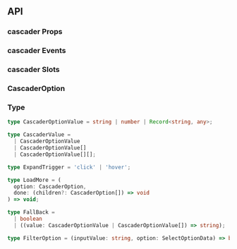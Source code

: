 ## API

### cascader Props

<field-table :data="cascaderProps"/>

### cascader Events

<field-table :data="cascaderEvents" type="emits"/>

### cascader Slots

<field-table :data="cascaderSlots" type="slots"/>

### CascaderOption

<field-table :data="cascaderOption"/>

### Type

```typescript
type CascaderOptionValue = string | number | Record<string, any>;

type CascaderValue =
  | CascaderOptionValue
  | CascaderOptionValue[]
  | CascaderOptionValue[][];

type ExpandTrigger = 'click' | 'hover';

type LoadMore = (
  option: CascaderOption,
  done: (children?: CascaderOption[]) => void
) => void;

type FallBack =
  | boolean
  | ((value: CascaderOptionValue | CascaderOptionValue[]) => string);

type FilterOption = (inputValue: string, option: SelectOptionData) => boolean;
```

<script setup>
import { ref } from 'vue';

const cascaderProps = ref([
  {
    name: 'path-mode',
    desc: '绑定值是否为路径',
    type: 'boolean',
    value: 'false',
  },
  {
    name: 'multiple',
    desc: '是否为多选状态（多选模式默认开启搜索）',
    type: 'boolean',
    value: 'false',
  },
  {
    name: 'model-value (v-model)',
    desc: '绑定值',
    type: 'CascaderValue',
    value: '-',
  },
  {
    name: 'default-value',
    desc: '默认值（非受控状态）',
    type: 'CascaderValue',
    value: "'' | undefined | []",
  },
  {
    name: 'options',
    desc: '级联选择器的选项',
    type: 'CascaderOption[]',
    value: '[]',
  },
  {
    name: 'disabled',
    desc: '是否禁用',
    type: 'boolean',
    value: 'false',
  },
  {
    name: 'error',
    desc: '是否为错误状态',
    type: 'boolean',
    value: 'false',
  },
  {
    name: 'size',
    desc: '选择框的大小',
    type: "Size",
    value: "'medium'",
    href:"/components/button"
  },
  {
    name: 'allow-search',
    desc: '是否允许搜索',
    type: 'boolean',
    value: 'false',
  },
  {
    name: 'allow-clear',
    desc: '是否允许清除',
    type: 'boolean',
    value: 'false',
  },
  {
    name: 'input-value (v-model)',
    desc: '输入框的值',
    type: 'string',
    value: '-',
  },
  {
    name: 'default-input-value',
    desc: '输入框的默认值（非受控状态）',
    type: 'string',
    value: "''",
  },
  {
    name: 'popup-visible (v-model)',
    desc: '是否显示下拉框',
    type: 'boolean',
    value: '-',
  },
  {
    name: 'default-popup-visible',
    desc: '是否默认显示下拉框（非受控状态）',
    type: 'boolean',
    value: 'false',
  },
  {
    name: 'expand-trigger',
    desc: '展开下一级的触发方式',
    type: "ExpandTrigger",
    value: "'click'",
  },
  {
    name: 'placeholder',
    desc: '占位符',
    type: 'string',
    value: '-',
  },
  {
    name: 'filter-option',
    desc: '自定义选项过滤方法',
    type: 'FilterOption',
    value: '-',
  },
  {
    name: 'max-tag-count',
    desc: '多选模式下，最多显示的标签数量。0 表示不限制',
    type: 'number',
    value: '0',
  },
  {
    name: 'format-label',
    desc: '格式化展示内容',
    type: '(options: CascaderOption[]) => string',
    value: '-',
  },
  {
    name: 'trigger-props',
    desc: '下拉菜单的触发器属性',
    type: 'TriggerProps',
    value: '-',
    href: '/components/trigger'
  },
  {
    name: 'load-more',
    desc: '数据懒加载函数，传入时开启懒加载功能',
    type: 'LoadMore',
    value: '-',
  },
  {
    name: 'loading',
    desc: '是否为加载中状态',
    type: 'boolean',
    value: 'false',
  },
  {
    name: 'search-option-only-label',
    desc: '搜索下拉菜单中的选项是否仅展示标签',
    type: 'boolean',
    value: 'false',
  },
  {
    name: 'search-delay',
    desc: '触发搜索事件的延迟时间',
    type: 'number',
    value: '500',
  },
  {
    name: 'field-names',
    desc: '自定义 CascaderOption 中的字段',
    type: 'CascaderFieldNames',
    value: '-',
  },
  {
    name: 'value-key',
    desc: '用于确定选项键值的属性名',
    type: 'string',
    value: "'value'",
  },
  {
    name: 'fallback',
    desc: '自定义不存在选项的值的展示',
    type: 'Fallback',
    value: 'true',
  },
  {
    name: 'expand-child',
    desc: '是否展开子菜单',
    type: 'boolean',
    value: 'false',
  },
  {
    name: 'tag-nowrap',
    desc: '标签内容不换行',
    type: 'boolean',
    value: 'false',
  },
]);

const cascaderEvents = ref([
  {
    name: 'change',
    desc: '选中值改变时触发',
    type: {
      value: 'CascaderValue'
    },
    value: '-',
  },
  {
    name: 'input-value-change',
    desc: '输入值改变时触发',
    type: {
      value: 'string'
    },
    value: '-',
  },
  {
    name: 'clear',
    desc: '点击清除按钮时触发',
    type: '-',
    value: '-',
  },
  {
    name: 'search',
    desc: '用户搜索时触发',
    type: {
      value: 'string'
    },
    value: '-',
  },
  {
    name: 'popup-visible-change',
    desc: '下拉框的显示状态改变时触发',
    type: {
      visible: 'boolean'
    },
    value: '-',
  },
  {
    name: 'focus',
    desc: '获得焦点时触发',
    type: {
      ev: 'FocusEvent'
    },
    value: '-',
  },
  {
    name: 'blur',
    desc: '失去焦点时触发',
    type: {
      ev: 'FocusEvent'
    },
    value: '-',
  },
]);

const cascaderSlots = ref([
  {
    name: 'label',
    desc: '选择框的显示内容',
    type: {
      data: 'CascaderOption'
    },
    value: '-',
  },
  {
    name: 'prefix',
    desc: '前缀元素',
    type: '-',
    value: '-',
  },
  {
    name: 'arrow-icon',
    desc: '选择框的箭头图标',
    type: '-',
    value: '-',
  },
  {
    name: 'loading-icon',
    desc: '选择框的加载中图标',
    type: '-',
    value: '-',
  },
  {
    name: 'search-icon',
    desc: '选择框的搜索图标',
    type: '-',
    value: '-',
  },
  {
    name: 'empty',
    desc: '选项为空时的显示内容',
    type: '-',
    value: '-',
  },
  {
    name: 'option',
    desc: '选项内容',
    type: {
      data: 'CascaderOption'
    },
    value: '-',
  },
]);

const cascaderPanelProps = ref([
  {
    name: 'path-mode',
    desc: '绑定值是否为路径',
    type: 'boolean',
    value: 'false',
  },
  {
    name: 'multiple',
    desc: '是否为多选状态（多选模式默认开启搜索）',
    type: 'boolean',
    value: 'false',
  },
  {
    name: 'model-value (v-model)',
    desc: '绑定值',
    type: 'string| number| Record<string, any>| ( | string | number | Record<string, any> | (string | number | Record<string, any>)[] )[]| undefined',
    value: '-',
  },
  {
    name: 'default-value',
    desc: '默认值（非受控状态）',
    type: 'string| number| Record<string, any>| ( | string | number | Record<string, any> | (string | number | Record<string, any>)[] )[]| undefined',
    value: "'' | undefined | []",
  },
  {
    name: 'options',
    desc: '级联选择器的选项',
    type: 'CascaderOption[]',
    value: '[]',
  },
  {
    name: 'expand-trigger',
    desc: '展开下一级的触发方式',
    type: 'string',
    value: "'click'",
  },
  {
    name: 'check-strictly',
    desc: '是否开启严格选择模式',
    type: 'boolean',
    value: 'false',
  },
  {
    name: 'load-more',
    desc: '数据懒加载函数，传入时开启懒加载功能',
    type: '( option: CascaderOption, done: (children?: CascaderOption[]) => void) => void',
    value: '-',
  },
  {
    name: 'field-names',
    desc: '自定义 CascaderOption 中的字段',
    type: 'CascaderFieldNames',
    value: '-',
  },
  {
    name: 'value-key',
    desc: '用于确定选项键值的属性名',
    type: 'string',
    value: "'value'",
  },
  {
    name: 'expand-child',
    desc: '是否展开子菜单',
    type: 'boolean',
    value: 'false',
  },
]);

const cascaderPanelEvents = ref([
  {
    name: 'change',
    desc: '选中值改变时触发',
    type: 'value: string | number | (string | number | (string | number)[])[] | undefined',
    value: '-',
  },
]);

const cascaderPanelSlots = ref([
  {
    name: 'empty',
    desc: '选项为空时的显示内容',
    type: '-',
    value: '-',
  },
]);

const cascaderOption = ref([
  {
    name: 'value',
    desc: '选项值',
    type: 'string | number | Record<string, any>',
    value: '-',
  },
  {
    name: 'label',
    desc: '选项文本',
    type: 'string',
    value: '-',
  },
  {
    name: 'render',
    desc: '自定义渲染',
    type: 'RenderFunction',
    value: '-',
  },
  {
    name: 'disabled',
    desc: '是否禁用',
    type: 'boolean',
    value: 'false',
  },
  {
    name: 'tagProps',
    desc: '展示的标签属性',
    type: 'TagProps',
    value: '-',
  },
  {
    name: 'children',
    desc: '下一级选项',
    type: 'CascaderOption[]',
    value: '-',
  },
  {
    name: 'isLeaf',
    desc: '是否是叶子节点',
    type: 'boolean',
    value: 'false',
  },
]);
</script>
